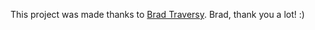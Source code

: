 This project was made thanks to <a href="https://www.traversymedia.com/" target="_blank">Brad Traversy</a>. Brad, thank you a lot! :)
